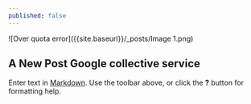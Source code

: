 ```yaml
---
published: false
---
```



![Over quota error]({{site.baseurl}}/_posts/Image 1.png)
## A New Post Google collective service

Enter text in [Markdown](http://daringfireball.net/projects/markdown/). Use the toolbar above, or click the **?** button for formatting help.
